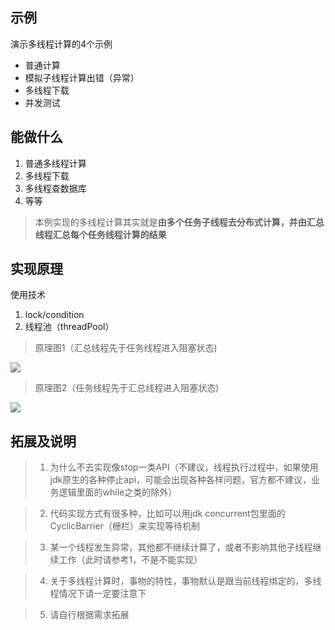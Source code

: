 ## 示例 ##
	
演示多线程计算的4个示例

- 普通计算	
- 模拟子线程计算出错（异常）
- 多线程下载
- 并发测试

## 能做什么 ##

1. 普通多线程计算
2. 多线程下载
3. 多线程查数据库
4. 等等
> 本例实现的多线程计算其实就是**由多个任务子线程去分布式计算，并由汇总线程汇总每个任务线程计算的结果**
	
## 实现原理 ##
使用技术  

1. lock/condition
2. 线程池（threadPool）


> 原理图1（汇总线程先于任务线程进入阻塞状态)

<img src="http://chuantu.biz/t5/26/1470802499x3738746547.png">

> 原理图2（任务线程先于汇总线程进入阻塞状态)

<img src="http://chuantu.biz/t5/26/1470802634x3738746547.png">

## 拓展及说明 ##
> 1. 为什么不去实现像stop一类API（不建议，线程执行过程中，如果使用jdk原生的各种停止api，可能会出现各种各样问题，官方都不建议，业务逻辑里面的while之类的除外）

> 2. 代码实现方式有很多种，比如可以用jdk concurrent包里面的CyclicBarrier（栅栏）来实现等待机制

> 3. 某一个线程发生异常，其他都不继续计算了，或者不影响其他子线程继续工作（此时请参考1，不是不能实现）

> 4. 关于多线程计算时，事物的特性，事物默认是跟当前线程绑定的，多线程情况下请一定要注意下

> 5. 请自行根据需求拓展